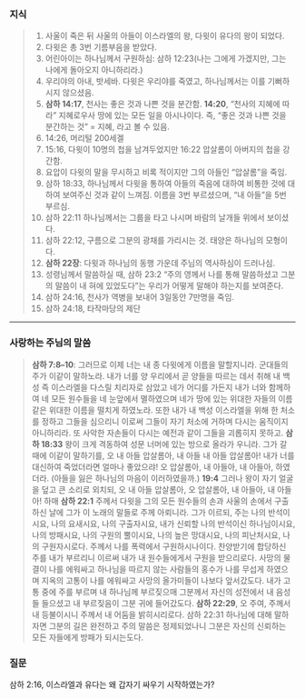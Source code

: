 ### **지식**
> 1. 사울이 죽은 뒤 사울의 아들이 이스라엘의 왕, 다윗이 유다의 왕이 되었다.
> 2. 다윗은 총 3번 기름부음을 받았다.
> 3. 어린아이는 하나님께서 구원하심: 삼하 12:23(나는 그에게 가겠지만, 그는 나에게 돌아오지 아니하리라.)
> 4. 우리야의 아내, 밧세바. 다윗은 우리야를 죽였고, 하나님께서는 이를 기뻐하시지 않으셨음.
> 5. **삼하 14:17**, 천사는 좋은 것과 나쁜 것을 분간함. **14:20**, “천사의 지혜에 따라” 지혜로우사 땅에 있는 모든 일을 아시나이다. 즉, “좋은 것과 나쁜 것을 분간하는 것” = 지혜, 라고 볼 수 있음.
> 6. 14:26, 머리털 200세겔
> 7. 15:16, 다윗이 10명의 첩을 남겨두었지만 16:22 압살롬이 아버지의 첩을 강간함.
> 8. 요압이 다윗의 말을 무시하고 비록 적이지만 그의 아들인 “압살롬”을 죽임. 
> 9. 삼하 18:33, 하나님께서 다윗을 통하여 아들의 죽음에 대하여 비통한 것에 대하여 보여주신 것과 같이 느껴짐. 이름을 3번 부르셨으며, “내 아들”을 5번 부르심. 
> 10. 삼하 22:11 하나님께서는 그룹을 타고 나시며 바람의 날개들 위에서 보이셨다.
> 11. 삼하 22:12, 구름으로 그분의 광채를 가리시는 것. 태양은 하나님의 모형이다. 
> 12. **삼하 22장**: 다윗과 하나님의 동행 가운데 주님의 역사하심이 드러나심. 
> 13. 성령님께서 말씀하실 때, 삼하 23:2 “주의 영께서 나를 통해 말씀하셨고 그분의 말씀이 내 혀에 있었도다”는 우리가 어떻게 말해야 하는지를 보여준다. 
> 14. 삼하 24:16, 천사가 역병을 보내어 3일동안 7만명을 죽임. 
> 15. 삼하 24:18, 타작마당의 제단
---
### **사랑하는 주님의 말씀**
> **삼하 7:8–10**: 그러므로 이제 너는 내 종 다윗에게 이름을 말할지니라. 군대들의 주가 이같이 말하노라. 내가 너를 양 우리에서 곧 양들을 따르는 데서 취해 내 백성 즉 이스라엘을 다스릴 치리자로 삼았고 네가 어디를 가든지 내가 너와 함께하여 네 모든 원수들을 네 눈앞에서 멸하였으며 네가 땅에 있는 위대한 자들의 이름 같은 위대한 이름을 떨치게 하였노라. 또한 내가 내 백성 이스라엘을 위해 한 처소를 정하고 그들을 심으리니 이로써 그들이 자기 처소에 거하며 다시는 움직이지 아니하리라. 또 사악한 자손들이 다시는 예전과 같이 그들을 괴롭히지 못하고.
> **삼하 18:33** 왕이 크게 격동하여 성문 너머에 있는 방으로 올라가 우니라. 그가 갈 때에 이같이 말하기를, 오 내 아들 압살롬아, 내 아들 내 아들 압살롬아! 내가 너를 대신하여 죽었더라면 얼마나 좋았으랴! 오 압살롬아, 내 아들아, 내 아들아, 하였더라. (아들을 잃은 하나님의 마음이 이러하였을까.) **19:4** 그러나 왕이 자기 얼굴을 덮고 큰 소리로 외치되, 오 내 아들 압살롬아, 오 압살롬아, 내 아들아, 내 아들아! 하매
> **삼하 22:1** 주께서 다윗을 그의 모든 원수들의 손과 사울의 손에서 구출하신 날에 그가 이 노래의 말들로 주께 아뢰니라. 그가 이르되, 주는 나의 반석이시요, 나의 요새시요, 나의 구출자시요, 내가 신뢰할 나의 반석이신 하나님이시요, 나의 방패시요, 나의 구원의 뿔이시요, 나의 높은 망대시요, 나의 피난처시요, 나의 구원자시로다. 주께서 나를 폭력에서 구원하시나이다. 찬양받기에 합당하신 주를 내가 부르리니 이르써 내가 내 원수들에게서 구원을 받으리로다. 사망의 물결이 나를 에워싸고 하나님을 따르지 않는 사람들의 홍수가 나를 무섭게 하였으며 지옥의 고통이 나를 에워싸고 사망의 올가미들이 나보다 앞서갔도다. 내가 고통 중에 주를 부르며 내 하나님께 부르짖으매 그분께서 자신의 성전에서 내 음성들 들으셨고 내 부르짖음이 그분 귀에 들어갔도다.
> **삼하 22:29**, 오 주여, 주께서 내 등불이시니 주께서 내 어둠을 밝히시리로다.
> 삼하 22:31 하나님에 대해 말하자면 그분의 길은 완전하고 주의 말씀은 정제되었나니 그분은 자신의 신뢰하는 모든 자들에게 방패가 되시는도다.

### **질문**
삼하 2:16, 이스라엘과 유다는 왜 갑자기 싸우기 시작하였는가?

